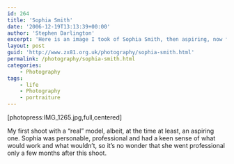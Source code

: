 ```yaml
---
id: 264
title: 'Sophia Smith'
date: '2006-12-19T13:13:39+00:00'
author: 'Stephen Darlington'
excerpt: 'Here is an image I took of Sophia Smith, then aspiring, now full-time model.'
layout: post
guid: 'http://www.zx81.org.uk/photography/sophia-smith.html'
permalink: /photography/sophia-smith.html
categories:
    - Photography
tags:
    - life
    - Photography
    - portraiture
---
```


\[photopress:IMG\_1265.jpg,full,centered\]

My first shoot with a “real” model, albeit, at the time at least, an aspiring one. Sophia was personable, professional and had a keen sense of what would work and what wouldn’t, so it’s no wonder that she went professional only a few months after this shoot.